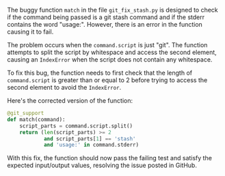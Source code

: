 The buggy function `match` in the file `git_fix_stash.py` is designed to check if the command being passed is a git stash command and if the stderr contains the word "usage:". However, there is an error in the function causing it to fail.

The problem occurs when the `command.script` is just "git". The function attempts to split the script by whitespace and access the second element, causing an `IndexError` when the script does not contain any whitespace.

To fix this bug, the function needs to first check that the length of `command.script` is greater than or equal to 2 before trying to access the second element to avoid the `IndexError`.

Here's the corrected version of the function:
```python
@git_support
def match(command):
    script_parts = command.script.split()
    return (len(script_parts) >= 2 
            and script_parts[1] == 'stash'
            and 'usage:' in command.stderr)
```

With this fix, the function should now pass the failing test and satisfy the expected input/output values, resolving the issue posted in GitHub.